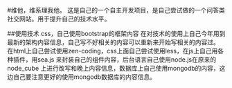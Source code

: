   
#维他，维系理我他。
这是自己的一个自主开发项目，是自己尝试做的一个问答类社交网站。用于提升自己的技术水平。

##使用技术
     css，自己使用bootstrap的框架内容
     在对技术的使用上自己今年用到最新的架构内容信息，自己写不好相关的内容可以重新来开始写相关的内容过。
     在html上自己尝试使用zen-coding，css上面自己尝试使用less，在js上自己用各种插件，用sea.js 来封装自己的组件内容，后台语言自己使用node.js在原来的node_cube 上进行改写和晚上内容信息，数据库上自己使用mongodb的内容，这边自己要注意更好的使用mongodb数据库的内容信息。
     
##

